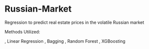 # Russian-Market
Regression to predict real estate prices in the volatile Russian market

Methods Utilized:

, Linear Regression
, Bagging
, Random Forest
, XGBoosting
